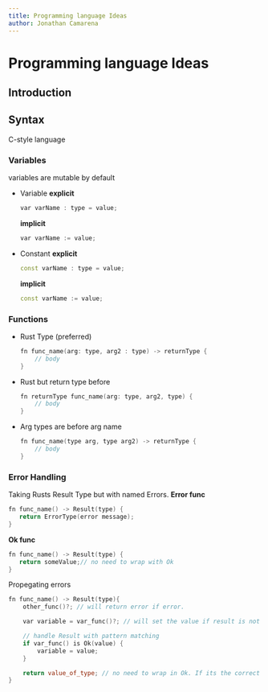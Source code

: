 ```yaml
---
title: Programming language Ideas
author: Jonathan Camarena
---
```

# Programming language Ideas

## Introduction

## Syntax
C-style language

### Variables
variables are mutable by default
- Variable 
    **explicit** 
    ```cpp
    var varName : type = value;
    ```
    **implicit** 
    ```cpp
    var varName := value;
    ```
- Constant
    **explicit** 
    ```cpp
    const varName : type = value;
    ```
    **implicit** 
    ```cpp
    const varName := value;
    ```
### Functions
- Rust Type (preferred) 
    ```cpp
    fn func_name(arg: type, arg2 : type) -> returnType {
        // body
    }
    ```
- Rust but return type before
    ```cpp 
    fn returnType func_name(arg: type, arg2, type) {
        // body
    }
    ```
- Arg types are before arg name
    ```cpp
    fn func_name(type arg, type arg2) -> returnType {
        // body
    }
    ```

### Error Handling
Taking Rusts Result Type but with named Errors. 
**Error func** 
```cpp
fn func_name() -> Result(type) {
   return ErrorType(error message); 
}
```
**Ok func**
```cpp
fn func_name() -> Result(type) {
   return someValue;// no need to wrap with Ok 
}
```
Propegating errors
```cpp
fn func_name() -> Result(type){
    other_func()?; // will return error if error. 

    var variable = var_func()?; // will set the value if result is not error

    // handle Result with pattern matching
    if var_func() is Ok(value) {
        variable = value;
    }

    return value_of_type; // no need to wrap in Ok. If its the correct type return will handle
}

```






